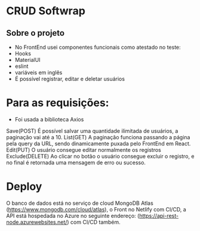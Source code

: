 # CRUD Softwrap
## Sobre o projeto
- No FrontEnd usei componentes funcionais como atestado no teste: 
- Hooks
-  MaterialUI
- eslint
- variáveis em inglês
- É possível registrar, editar e deletar usuários
# Para as requisições:
- Foi usada a biblioteca Axios 

Save(POST)
É possível salvar uma quantidade ilimitada de usuários, a paginação vai até a 10.
List(GET)
A paginação funciona passando a página pela query da URL, sendo dinamicamente puxada pelo FrontEnd em React.
Edit(PUT)
O usuário consegue editar normalmente os registros
Exclude(DELETE)
Ao clicar no botão o usuário consegue excluir o registro, e no final é retornada uma mensagem de erro ou sucesso.
# Deploy
O banco de dados está no serviço de cloud MongoDB Atlas (https://www.mongodb.com/cloud/atlas), o Front no Netlify com CI/CD, a API está hospedada no Azure no seguinte endereço:
(https://api-rest-node.azurewebsites.net/) com CI/CD também.



